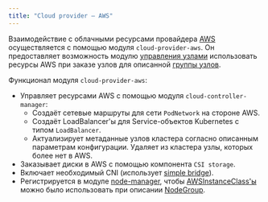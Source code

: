 ```yaml
---
title: "Cloud provider — AWS"
---
```


Взаимодействие с облачными ресурсами провайдера [AWS](https://aws.amazon.com/) осуществляется с помощью модуля `cloud-provider-aws`. Он предоставляет возможность модулю [управления узлами](../../modules/040-node-manager/) использовать ресурсы AWS при заказе узлов для описанной [группы узлов](../../modules/040-node-manager/cr.html#nodegroup).

Функционал модуля `cloud-provider-aws`:
- Управляет ресурсами AWS с помощью модуля `cloud-controller-manager`:
  * Создаёт сетевые маршруты для сети `PodNetwork` на стороне AWS.
  * Создаёт LoadBalancer'ы для Service-объектов Kubernetes с типом `LoadBalancer`.
  * Актуализирует метаданные узлов кластера согласно описанным параметрам конфигурации. Удаляет из кластера узлы, которых более нет в AWS.
- Заказывает диски в AWS с помощью компонента `CSI storage`.
- Включает необходимый CNI (использует [simple bridge](../../modules/035-cni-simple-bridge/)).
- Регистрируется в модуле [node-manager](../../modules/040-node-manager/), чтобы [AWSInstanceClass'ы](cr.html#awsinstanceclass) можно было использовать при описании [NodeGroup](../../modules/040-node-manager/cr.html#nodegroup).

